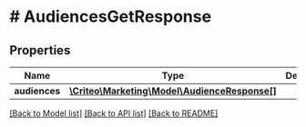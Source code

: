 # # AudiencesGetResponse

## Properties

Name | Type | Description | Notes
------------ | ------------- | ------------- | -------------
**audiences** | [**\Criteo\Marketing\Model\AudienceResponse[]**](AudienceResponse.md) |  | [optional] 

[[Back to Model list]](../../README.md#documentation-for-models) [[Back to API list]](../../README.md#documentation-for-api-endpoints) [[Back to README]](../../README.md)



